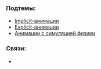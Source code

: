 ### Подтемы:
- [Implicit-анимации](Flutter/Подтемы/Implicit-анимации.md)
- [Explicit-анимации](Flutter/Подтемы/Explicit-анимации.md)
- [Анимации с симуляцией физики](Flutter/Подтемы/Анимации%20с%20симуляцией%20физики.md)
### Связи:
- 